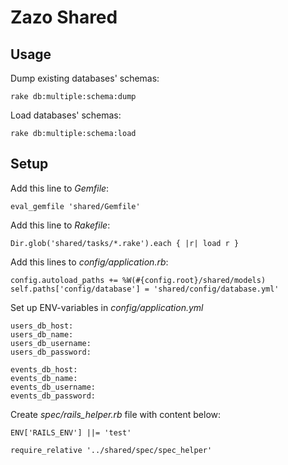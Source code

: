 # Zazo Shared

## Usage

Dump existing databases' schemas:
```
rake db:multiple:schema:dump
```

Load databases' schemas:
```
rake db:multiple:schema:load
```

## Setup

Add this line to *Gemfile*:
```
eval_gemfile 'shared/Gemfile'
```

Add this line to *Rakefile*:
```
Dir.glob('shared/tasks/*.rake').each { |r| load r }
```

Add this lines to *config/application.rb*:
```
config.autoload_paths += %W(#{config.root}/shared/models)
self.paths['config/database'] = 'shared/config/database.yml'
```

Set up ENV-variables in *config/application.yml*
```
users_db_host:
users_db_name:
users_db_username:
users_db_password:

events_db_host:
events_db_name:
events_db_username:
events_db_password:
```

Create *spec/rails_helper.rb* file with content below:
```
ENV['RAILS_ENV'] ||= 'test'

require_relative '../shared/spec/spec_helper'
```
